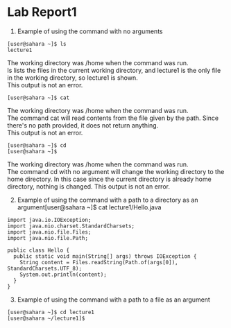 # Lab Report1
1. Example of using the command with no arguments
```
[user@sahara ~]$ ls  
lecture1  
```
The working directory was /home when the command was run.  
ls lists the files in the current working directory, and lecture1 is the only file in the working directory, so lecture1 is shown.  
This output is not an error.  

```
[user@sahara ~]$ cat

```
The working directory was /home when the command was run.  
The command cat will read contents from the file given by the path. Since there's no path provided, it does not return anything.  
This output is not an error. 
```
[user@sahara ~]$ cd
[user@sahara ~]$
```
The working directory was /home when the command was run.  
The command cd with no argument will change the working directory to the home directory. In this case since the current directory is already home directory, nothing is changed.
This output is not an error. 
  
  
  
2.  Example of using the command with a path to a directory as an argument[user@sahara ~]$ cat lecture1/Hello.java
```
import java.io.IOException;
import java.nio.charset.StandardCharsets;
import java.nio.file.Files;
import java.nio.file.Path;

public class Hello {
  public static void main(String[] args) throws IOException {
    String content = Files.readString(Path.of(args[0]), StandardCharsets.UTF_8);    
    System.out.println(content);
  }
}
```




3.  Example of using the command with a path to a file as an argument
```
[user@sahara ~]$ cd lecture1
[user@sahara ~/lecture1]$
```
